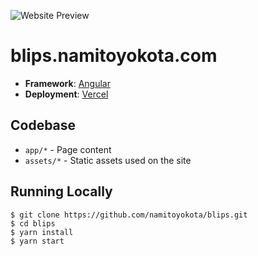 ![Website Preview](https://api.namitoyokota.com/assets/og-images/blips.png)

# blips.namitoyokota.com

-   **Framework**: [Angular](https://angular.io/)
-   **Deployment**: [Vercel](https://vercel.com)

## Codebase

-   `app/*` - Page content
-   `assets/*` - Static assets used on the site

## Running Locally

```shell
$ git clone https://github.com/namitoyokota/blips.git
$ cd blips
$ yarn install
$ yarn start
```
